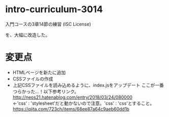 # intro-curriculum-3014
入門コースの3章14節の練習 (ISC License)

を、大幅に改造した。

# 変更点
- HTMLページを新たに追加
- CSSファイルの作成
- 上記CSSファイルを読み込めるように、index.jsをアップデート
ここが一番つらかった…！以下参考リンク。
http://neos21.hatenablog.com/entry/2018/03/24/080000  
←'css' : 'stylesheet'だと動かないので注意。'css' : 'css'とすること。  
https://qiita.com/723ch/items/68ee87a64c9aeb60dd1b  

